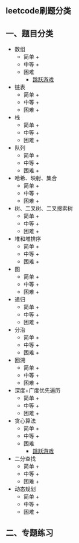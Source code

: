 leetcode刷题分类
---
## 一、题目分类
- 数组
    * 简单
        +     
    * 中等
        +
    * 困难
        + [跳跃游戏](./java/src/main/java/com/xiaoboji/problem/greedy/d_45)
- 链表
    * 简单
        +
    * 中等
        +
    * 困难
        +
- 栈
    * 简单
        +
    * 中等
        +
    * 困难
        +
- 队列
    * 简单
        +
    * 中等
        +
    * 困难
        +
- 哈希、映射、集合
    * 简单
        +
    * 中等
        +
    * 困难
        +
- 树、二叉树、二叉搜索树
    * 简单
        +
    * 中等
        +
    * 困难
        +
- 堆和堆排序
    * 简单
        +
    * 中等
        +
    * 困难
        +
- 图
    * 简单
        +
    * 中等
        +
    * 困难
        +
- 递归
    * 简单
        +
    * 中等
        +
    * 困难
        +
- 分治
    * 简单
        +
    * 中等
        +
    * 困难
        +
- 回溯
    * 简单
        +
    * 中等
        +
    * 困难
        +
- 深度+广度优先遍历
    * 简单
        +
    * 中等
        +
    * 困难
        +
- 贪心算法
    * 简单
        +
    * 中等
        +
    * 困难
        + [跳跃游戏](./java/src/main/java/com/xiaoboji/problem/greedy/d_45)
- 二分查找
    * 简单
        +
    * 中等
        +
    * 困难
        +
- 动态规划
    * 简单
        +
    * 中等
        +
    * 困难
        +
## 二、专题练习


